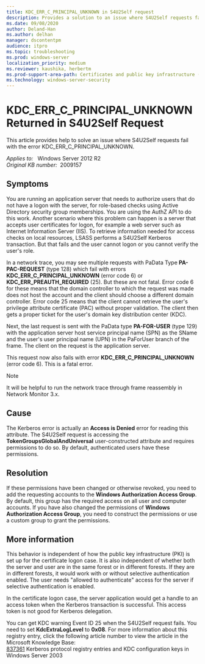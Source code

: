 ```yaml
---
title: KDC_ERR_C_PRINCIPAL_UNKNOWN in S4U2Self request
description: Provides a solution to an issue where S4U2Self requests fail with the error KDC_ERR_C_PRINCIPAL_UNKNOWN.
ms.date: 09/08/2020
author: Deland-Han
ms.author: delhan
manager: dscontentpm
audience: itpro
ms.topic: troubleshooting
ms.prod: windows-server
localization_priority: medium
ms.reviewer: kaushika, herbertm
ms.prod-support-area-path: Certificates and public key infrastructure (PKI)
ms.technology: windows-server-security
---
```

# KDC_ERR_C_PRINCIPAL_UNKNOWN Returned in S4U2Self Request

This article provides help to solve an issue where S4U2Self requests fail with the error KDC_ERR_C_PRINCIPAL_UNKNOWN.

_Applies to:_ &nbsp; Windows Server 2012 R2  
_Original KB number:_ &nbsp;2009157

## Symptoms

You are running an application server that needs to authorize users that do not have a logon with the server, for role-based checks using Active Directory security group memberships. You are using the AuthZ API to do this work. Another scenario where this problem can happen is a server that accepts user certificates for logon, for example a web server such as Internet Information Server (IIS). To retrieve information needed for access checks on local resources, LSASS performs a S4U2Self Kerberos transaction. But that fails and the user cannot logon or you cannot verify the user's role.

In a network trace, you may see multiple requests with PaData Type **PA-PAC-REQUEST** (type 128) which fail with errors **KDC_ERR_C_PRINCIPAL_UNKNOWN** (error code 6) or **KDC_ERR_PREAUTH_REQUIRED** (25). But these are not fatal. Error code 6 for these means that the domain controller to which the request was made does not host the account and the client should choose a different domain controller. Error code 25 means that the client cannot retrieve the user's privilege attribute certificate (PAC) without proper validation. The client then gets a proper ticket for the user's domain key distribution center (KDC).

Next, the last request is sent with the PaData type **PA-FOR-USER** (type 129) with the application server host service principal name (SPN) as the SName and the user's user principal name (UPN) in the PaForUser branch of the frame. The client on the request is the application server.

This request now also fails with error **KDC_ERR_C_PRINCIPAL_UNKNOWN** (error code 6). This is a fatal error.

> [!Note]
> It will be helpful to run the network trace through frame reassembly in Network Monitor 3.x.

## Cause

The Kerberos error is actually an **Access is Denied** error for reading this attribute.
The S4U2Self request is accessing the **TokenGroupsGlobalAndUniversal** user-constructed attribute and requires permissions to do so. By default, authenticated users have these permissions.

## Resolution

If these permissions have been changed or otherwise revoked, you need to add the requesting accounts to the **Windows Authorization Access Group**. By default, this group has the required access on all user and computer accounts.
If you have also changed the permissions of **Windows Authorization Access Group**, you need to construct the permissions or use a custom group to grant the permissions.

## More information

This behavior is independent of how the public key infrastructure (PKI) is set up for the certificate logon case. It is also independent of whether both the server and user are in the same forest or in different forests. If they are in different forests, it would work with or without selective authentication enabled. The user needs "allowed to authenticate" access for the server if selective authentication is enabled.

In the certificate logon case, the server application would get a handle to an access token when the Kerberos transaction is successful. This access token is not good for Kerberos delegation.

You can get KDC warning Event ID 25 when the S4U2Self request fails. You need to set **KdcExtraLogLevel** to **0x08**. For more information about this registry entry, click the following article number to view the article in the Microsoft Knowledge Base:  
[837361](https://support.microsoft.com/kb/837361)  Kerberos protocol registry entries and KDC configuration keys in Windows Server 2003
